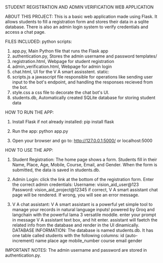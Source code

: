 STUDENT REGISTRATION AND ADMIN VERIFICATION WEB APPLICATION

ABOUT THIS PROJECT:
This is a basic web application made using Flask.
It allows students to fill a registration form and stores their data in a sqlite database.
There is also an admin login system to verify credentials and access a chat page.

FILES INCLUDED:
python scripts:
1. app.py,  Main Python file that runs the Flask app
2. authentication.py,  Stores the admin username and password
templates/
3. registration.html,  Webpage for student registration
4. admin_verification.html,  Webpage for admin login
5. chat.html, UI for the V A smart assisstent.
static:
6. scripts.js a jawascript file responsible for operations like  sending user input to the bot's endpoint, and handling the responses recieved from the bot.
7. style.css a css file to decorate the chat bot's UI.
8. students.db,  Automatically created SQLite database for storing student data

HOW TO RUN THE APP:
1. Install Flask if not already installed:
   pip install flask

2. Run the app:
   python app.py

3. Open your browser and go to:
   http://127.0.0.1:5000/
or
 localhost:5000

HOW TO USE THE APP:
1. Student Registration:
The home page  shows a form.
   Students fill in their Name, Place, Age, Mobile, Course, Email, and Gender.
   When the form is submitted, the data is saved in students.db.

2. Admin Login:
click the link at the bottom of the registration form.
   Enter the correct admin credentials:
     Username: vision_aid_user@123
     Password: vision_aid_project@12345
if correct, V A smart assistant chat page will be rendered.
   If wrong, you will see an error message.
3. V A chat assistant:
V A smart assistant is a powerful yet simple tool to manage your records in natural language inputs! powered by Groq and  langchain with the powerful lama 3 versatile moddle.
enter your prompt in message V A assistant text box, and hit  enter.
assistant will faetch the related info from the database and render in the UI dinamically.
DATABASE INFORMATION:
The database is named students.db.
It has one table called students with the following columns:
id (auto-increment)
name
place
age
mobile\_number
course
email
gender

IMPORTANT NOTES:
The admin username and password are stored in authentication.py.


